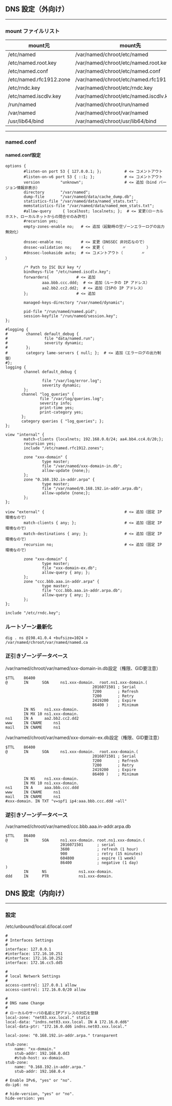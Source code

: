 
## DNS 設定（外向け）
------------------

### mount ファイルリスト
| mount元	| mount先 |
| ------- | ------- |
| /etc/named | /var/named/chroot/etc/named |
| /etc/named.root.key | /var/named/chroot/etc/named.root.key |
| /etc/named.conf | /var/named/chroot/etc/named.conf |
| /etc/named.rfc1912.zone | /var/named/chroot/etc/named.rfc1912.zones |
| /etc/rndc.key | /var/named/chroot/etc/rndc.key |
| /etc/named.iscdlv.key | /var/named/chroot/etc/named.iscdlv.key |
| /run/named | /var/named/chroot/run/named |
| /var/named | /var/named/chroot/var/named |
| /usr/lib64/bind | /var/named/chroot/usr/lib64/bind |

---------------------------------------------------
### named.conf
#### named.conf設定
```
options {
        #listen-on port 53 { 127.0.0.1; };          # <= コメントアウト
        #listen-on-v6 port 53 { ::1; };             # <= コメントアウト
        version         "unknown";                  # <= 追加（bind バージョン情報非表示）
        directory       "/var/named";
        dump-file       "/var/named/data/cache_dump.db";
        statistics-file "/var/named/data/named_stats.txt";
        memstatistics-file "/var/named/data/named_mem_stats.txt";
        #allow-query     { localhost; localnets; };  # <= 変更(ローカルホスト、ローカルネットからの問合せのみ許可)
        #recursion yes;
        empty-zones-enable no;   # <= 追加（起動時の空ゾーンエラーログの出力無効化）

        dnssec-enable no;        # <= 変更（DNSSEC 非対応なので）
        dnssec-validation no;    # <= 変更（        〃         ）
        #dnssec-lookaside auto;  # <= コメントアウト（        〃         ）

        /* Path to ISC DLV key */
        bindkeys-file "/etc/named.iscdlv.key";
        forwarders{            # <= 追加
                aaa.bbb.ccc.ddd;  # <= 追加（ルータの IP アドレス）
                aa2.bb2.cc2.dd2;  # <= 追加（ISPの IP アドレス）
        };                     # <= 追加

        managed-keys-directory "/var/named/dynamic";

        pid-file "/run/named/named.pid";
        session-keyfile "/run/named/session.key";
};

#logging {
#        channel default_debug {
#                file "data/named.run";
#                severity dynamic;
#        };
#        category lame-servers { null; };  # <= 追加（エラーログの出力制御）
#};
logging {					
        channel default_debug {					
					
                file "/var/log/error.log";					
                severity dynamic;					
        };					
       channel "log_queries" {					
               file "/var/log/queries.log";					
               severity info;					
               print-time yes;					
               print-category yes;					
       };					
       category queries { "log_queries"; };					
};

view "internal" {						
        match-clients {localnets; 192.168.0.0/24; aa4.bb4.cc4.0/20;};						
        recursion yes;						
        include "/etc/named.rfc1912.zones";						
						
        zone "xxx-domain" {						
                type master;						
                file "/var/named/xxx-domain-in.db";						
                allow-update {none;};						
        };
        zone "0.168.192.in-addr.arpa" {						
                type master;						
                file "/var/named/0.168.192.in-addr.arpa.db";						
                allow-update {none;};						
        };						
};

view "external" {                                   # <= 追加（固定 IP 環境なので）
        match-clients { any; };                     # <= 追加（固定 IP 環境なので）
        match-destinations { any; };                # <= 追加（固定 IP 環境なので）
        recursion no;                               # <= 追加（固定 IP 環境なので）
        
        zone "xxx-domain" {
                type master;
                file "xxx-domain-ex.db";
                allow-query { any; };
        };
        zone "ccc.bbb.aaa.in-addr.arpa" {
                type master;
                file "ccc.bbb.aaa.in-addr.arpa.db";
                allow-query { any; };
        };
};

include "/etc/rndc.key";								
```

### ルートゾーン最新化
```
dig . ns @198.41.0.4 +bufsize=1024 > /var/named/chroot/var/named/named.ca
```

### 正引きゾーンデータベース
/var/named/chroot/var/named/xxx-domain-in.db設定（権限、GID要注意）
```
$TTL    86400
@       IN      SOA     ns1.xxx-domain.  root.ns1.xxx-domain.(
                                      2016071501 ; Serial
                                      7200       ; Refresh
                                      7200       ; Retry
                                      2419200    ; Expire
                                      86400 )    ; Minimum
        IN NS    ns1.xxx-domain.
        IN MX 10 ns1.xxx-domain.
ns1     IN A     aa2.bb2.cc2.dd2
www     IN CNAME     ns1
mail    IN CNAME     ns1
```

/var/named/chroot/var/named/xxx-domain-ex.db設定（権限、GID要注意）
```
$TTL    86400
@       IN      SOA     ns1.xxx-domain.  root.xxx-domain.(
                                      2016071501 ; Serial
                                      7200       ; Refresh
                                      7200       ; Retry
                                      2419200    ; Expire
                                      86400 )    ; Minimum
        IN NS    ns1.xxx-domain.
        IN MX 10 ns1.xxx-domain.
ns1     IN A     aaa.bbb.ccc.ddd
www     IN CNAME     ns1
mail    IN CNAME     ns1
#xxx-domain. IN TXT "v=spf1 ip4:aaa.bbb.ccc.ddd ~all"
```

### 逆引きゾーンデータベース
/var/named/chroot/var/named/ccc.bbb.aaa.in-addr.arpa.db
```
$TTL    86400
@       IN      SOA     ns1.xxx-domain. root.ns1.xxx-domain.(
                        2016071501      ; serial
                        3600            ; refresh (1 hour)
                        900             ; retry (15 minutes)
                        604800          ; expire (1 week)
                        86400           ; negative (1 day)
)
        IN      NS              ns1.xxx-domain.
ddd     IN      PTR             ns1.xxx-domain.
```



## DNS 設定（内向け）
------------------
### 設定
/etc/unbound/local.d/local.conf
```
#
# Interfaces Settings
#
interface: 127.0.0.1
#interface: 172.16.10.251
#interface: 172.16.10.252
interface: 172.16.cc5.dd5
 
#
# local Network Settings
#
access-control: 127.0.0.1 allow
access-control: 172.16.0.0/20 allow

#
# DNS name Change
#
# ローカルのサーバの名前とIPアドレスの対応を登録
local-zone: "net03.xxx.local." static
local-data: "indns.net03.xxx.local. IN A 172.16.0.dd6"
local-data-ptr: "172.16.0.dd6 indns.net03.xxx.local."

local-zone: "0.168.192.in-addr.arpa." transparent

stub-zone:
    name: "xx-domain."
    stub-addr: 192.168.0.dd3
    #stub-host: xx-domain.
stub-zone:
    name: "0.168.192.in-addr.arpa."
    stub-addr: 192.168.0.4

# Enable IPv6, "yes" or "no".
do-ip6: no

# hide-version, "yes" or "no".
hide-version: yes
```
